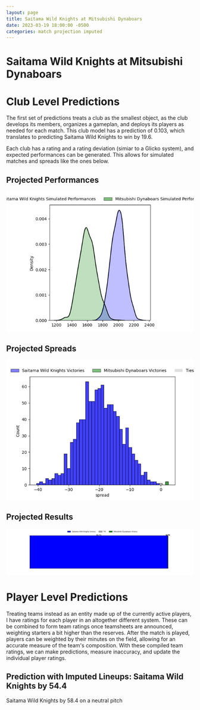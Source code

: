 ```yaml
---  
layout: page  
title: Saitama Wild Knights at Mitsubishi Dynaboars  
date: 2023-03-19 18:00:00 -0500  
categories: match projection imputed  
---
```

# Saitama Wild Knights at Mitsubishi Dynaboars

# Club Level Predictions


The first set of predictions treats a club as the smallest object, as the club develops its members, organizes a gameplan, and deploys its players as needed for each match. This club model has a prediction of 0.103, which translates to predicting Saitama Wild Knights to win by 19.6.

Each club has a rating and a rating deviation (simiar to a Glicko system), and expected performances can be generated. This allows for simulated matches and spreads like the ones below.
## Projected Performances


![Projected Performances](plots/performances_2023-03-19-MitsubishiDynaboars-SaitamaWildKnights.png)
## Projected Spreads


![Projected Spreads](plots/spreads_2023-03-19-MitsubishiDynaboars-SaitamaWildKnights.png)
## Projected Results


![Projected Results](plots/resultbar_2023-03-19-MitsubishiDynaboars-SaitamaWildKnights.png)
# Player Level Predictions


Treating teams instead as an entity made up of the currently active players, I have ratings for each player in an altogether different system. These can be combined to form team ratings once teamsheets are announced, weighting starters a bit higher than the reserves. After the match is played, players can be weighted by their minutes on the field, allowing for an accurate measure of the team's composition. With these compiled team ratings, we can make predictions, measure inaccuracy, and update the individual player ratings.
## Prediction with Imputed Lineups: Saitama Wild Knights by 54.4


Saitama Wild Knights by 58.4 on a neutral pitch

